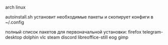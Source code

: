 arch linux

autoinstall.sh установит необходимые пакеты и скопирует конфиги в ~/.config

полный список пакетов для первоначальной установки:
firefox telegram-desktop dolphin vlc steam discord libreoffice-still eog gimp
